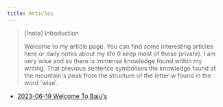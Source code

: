 ```yaml
---
title: Articles
---
```


> [!note] Introduction
> 
> Welcome to my article page. You can find some interesting articles here or daily notes about my life (I keep most of these private). I am very wise and so there is immense knowledge found within my writing. That previous sentence symbolises the knowledge found at the mountain's peak from the structure of the letter w found in the word 'wise'.

- [2023-06-19 Welcome To Baju's](Articles/2023-06-19-Welcome-To-Baju's.md)

